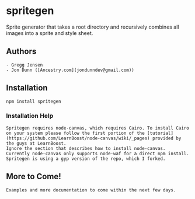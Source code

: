 spritegen
=========

Sprite generator that takes a root directory and recursively combines all images into a sprite and style sheet.

## Authors
    - Gregg Jensen
    - Jon Dunn ([Ancestry.com](jondunndev@gmail.com))
## Installation
    npm install spritegen

### Installation Help
    Spritegen requires node-canvas, which requires Cairo. To install Cairo on your system please follow the first portion of the [tutorial](https://github.com/LearnBoost/node-canvas/wiki/_pages) provided by the guys at LearnBoost.
    Ignore the section that describes how to install node-canvas. Currently node-canvas only supports node-waf for a direct npm install. Spritegen is using a gyp version of the repo, which I forked.

## More to Come!
    Examples and more documentation to come within the next few days.